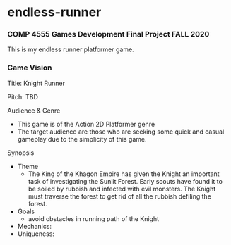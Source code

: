 # endless-runner

### COMP 4555 Games Development Final Project FALL 2020

This is my endless runner platformer game.

### Game Vision
Title: Knight Runner

Pitch: TBD

Audience & Genre
- This game is of the Action 2D Platformer genre
- The target audience are those who are seeking some quick and casual gameplay due to the simplicity of this game. 

Synopsis
- Theme
    - The King of the Khagon Empire has given the Knight an important task of investigating the Sunlit Forest. Early scouts have found it to be soiled by rubbish and infected with evil monsters. The Knight must traverse the forest to get rid of all the rubbish defiling the forest.
- Goals
    - avoid obstacles in running path of the Knight
- Mechanics:
- Uniqueness: 
